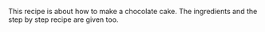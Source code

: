 This recipe is about how to make a chocolate cake. The ingredients and the step by step recipe are given too.